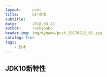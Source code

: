 ```yaml
---
layout:     post
title:      GIT命令
subtitle:   
date:       2018-03-26
author:     rockybobo
header-img: img/myname/post_20170212_01.jpg
catalog: true
tags:
    - 技术
---
```


## JDK10新特性

